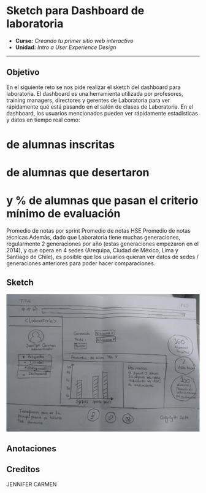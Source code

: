 # Sketch para Dashboard de laboratoria

* **Curso:** _Creando tu primer sitio web interactivo_
* **Unidad:** _Intro a User Experience Design_

***
## Objetivo
En el siguiente reto se nos pide realizar el sketch del dashboard para  laboratoria.
El dashboard es una herramienta utilizada por profesores, training managers, directores y gerentes de Laboratoria para ver rápidamente qué está pasando en el salón de clases de Laboratoria. En el dashboard, los usuarios mencionados pueden ver rápidamente estadísticas y datos en tiempo real como:

# de alumnas inscritas
# de alumnas que desertaron
# y % de alumnas que pasan el criterio mínimo de evaluación
Promedio de notas por sprint
Promedio de notas HSE
Promedio de notas técnicas
Además, dado que Laboratoria tiene muchas generaciones, regularmente 2 generaciones por año (estas generaciones empezaron en el 2014), y que opera en 4 sedes (Arequipa, Ciudad de México, Lima y Santiago de Chile), es posible que los usuarios quieran ver datos de sedes / generaciones anteriores para poder hacer comparaciones.


## Sketch
![sketch](assets/images/sketch.jpg)


## Anotaciones

 
 ## Creditos

 JENNIFER CARMEN